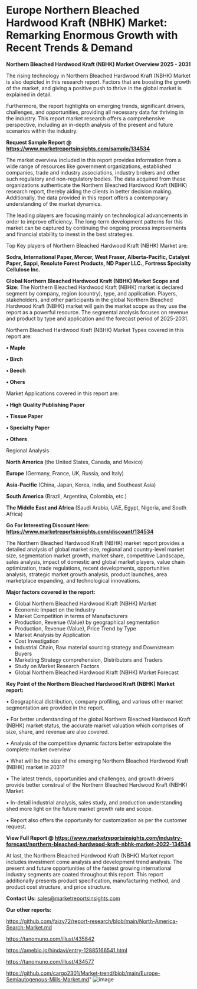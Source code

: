 # Europe Northern Bleached Hardwood Kraft (NBHK) Market: Remarking Enormous Growth with Recent Trends & Demand

<Strong> Northern Bleached Hardwood Kraft (NBHK) Market Overview 2025 - 2031</strong>

The rising technology in Northern Bleached Hardwood Kraft (NBHK) Market is also depicted in this research report. Factors that are boosting the growth of the market, and giving a positive push to thrive in the global market is explained in detail.

Furthermore, the report highlights on emerging trends, significant drivers, challenges, and opportunities, providing all necessary data for thriving in the industry. This report market research offers a comprehensive perspective, including an in-depth analysis of the present and future scenarios within the industry.

<strong>Request Sample Report @ <a href=https://www.marketreportsinsights.com/sample/134534>https://www.marketreportsinsights.com/sample/134534</a></strong>

The market overview included in this report provides information from a wide range of resources like government organizations, established companies, trade and industry associations, industry brokers and other such regulatory and non-regulatory bodies. The data acquired from these organizations authenticate the Northern Bleached Hardwood Kraft (NBHK) research report, thereby aiding the clients in better decision making. Additionally, the data provided in this report offers a contemporary understanding of the market dynamics.

The leading players are focusing mainly on technological advancements in order to improve efficiency. The long-term development patterns for this market can be captured by continuing the ongoing process improvements and financial stability to invest in the best strategies.

Top Key players of Northern Bleached Hardwood Kraft (NBHK) Market are:

<strong>Sodra, International Paper, Mercer, West Fraser, Alberta-Pacific, Catalyst Paper, Sappi, Resolute Forest Products, ND Paper LLC., Fortress Specialty Cellulose Inc.</strong>

<strong><b>Global Northern Bleached Hardwood Kraft (NBHK) Market Scope and Size:</b></strong>
The Northern Bleached Hardwood Kraft (NBHK) market is declared segment by company, region (country), type, and application. Players, stakeholders, and other participants in the global Northern Bleached Hardwood Kraft (NBHK) market will gain the market scope as they use the report as a powerful resource. The segmental analysis focuses on revenue and product by type and application and the forecast period of 2025-2031.

Northern Bleached Hardwood Kraft (NBHK) Market Types covered in this report are:

<strong>• Maple

• Birch

• Beech

• Ohers</strong>

Market Applications covered in this report are:

<strong>• High Quality Publishing Paper

• Tissue Paper

• Specialty Paper

• Others</strong> 

Regional Analysis

<strong>North America</strong> (the United States, Canada, and Mexico)

<strong>Europe</strong> (Germany, France, UK, Russia, and Italy)

<strong>Asia-Pacific</strong> (China, Japan, Korea, India, and Southeast Asia)

<strong>South America</strong> (Brazil, Argentina, Colombia, etc.)

<strong>The Middle East and Africa</strong> (Saudi Arabia, UAE, Egypt, Nigeria, and South Africa)

<strong>Go For Interesting Discount Here: <a href=https://www.marketreportsinsights.com/discount/134534>https://www.marketreportsinsights.com/discount/134534</a></strong>

The Northern Bleached Hardwood Kraft (NBHK) market report provides a detailed analysis of global market size, regional and country-level market size, segmentation market growth, market share, competitive Landscape, sales analysis, impact of domestic and global market players, value chain optimization, trade regulations, recent developments, opportunities analysis, strategic market growth analysis, product launches, area marketplace expanding, and technological innovations.

<strong><b>Major factors covered in the report:</b></strong>
<ul>
  <li>Global Northern Bleached Hardwood Kraft (NBHK) Market </li>
  <li>Economic Impact on the Industry</li>
  <li>Market Competition in terms of Manufacturers</li>
  <li>Production, Revenue (Value) by geographical segmentation</li>
  <li>Production, Revenue (Value), Price Trend by Type</li>
  <li>Market Analysis by Application</li>
  <li>Cost Investigation</li>
  <li>Industrial Chain, Raw material sourcing strategy and Downstream Buyers</li>
  <li>Marketing Strategy comprehension, Distributors and Traders</li>
  <li>Study on Market Research Factors</li>
  <li>Global Northern Bleached Hardwood Kraft (NBHK) Market Forecast</li>
</ul>

<strong><b>Key Point of the Northern Bleached Hardwood Kraft (NBHK) Market report:</b></strong>

• Geographical distribution, company profiling, and various other market segmentation are provided in the report.

• For better understanding of the global Northern Bleached Hardwood Kraft (NBHK) market status, the accurate market valuation which comprises of size, share, and revenue are also covered.

• Analysis of the competitive dynamic factors better extrapolate the complete market overview

• What will be the size of the emerging Northern Bleached Hardwood Kraft (NBHK) market in 2031?

• The latest trends, opportunities and challenges, and growth drivers provide better construal of the Northern Bleached Hardwood Kraft (NBHK) Market.

• In-detail industrial analysis, sales study, and production understanding shed more light on the future market growth rate and scope.

• Report also offers the opportunity for customization as per the customer request.

<strong><b>View Full Report @ <a href=https://www.marketreportsinsights.com/industry-forecast/northern-bleached-hardwood-kraft-nbhk-market-2022-134534>https://www.marketreportsinsights.com/industry-forecast/northern-bleached-hardwood-kraft-nbhk-market-2022-134534</a></b></strong>


At last, the Northern Bleached Hardwood Kraft (NBHK) Market report includes investment come analysis and development trend analysis. The present and future opportunities of the fastest growing international industry segments are coated throughout this report. This report additionally presents product specification, manufacturing method, and product cost structure, and price structure.

<strong>Contact Us:</strong>
sales@marketreportsinsights.com

<strong>Our other reports:</strong>

<a href=https://github.com/faizy72/report-research/blob/main/North-America-Search-Market.md>https://github.com/faizy72/report-research/blob/main/North-America-Search-Market.md</a>

<a href=https://tanomuno.com/illust/435842>https://tanomuno.com/illust/435842</a>

<a href=https://ameblo.jp/hindavi/entry-12885166541.html>https://ameblo.jp/hindavi/entry-12885166541.html</a>

<a href=https://tanomuno.com/illust/434577>https://tanomuno.com/illust/434577</a>

<a href=https://github.com/cargo2301/Market-trend/blob/main/Europe-Semiautogenous-Mills-Market.md>https://github.com/cargo2301/Market-trend/blob/main/Europe-Semiautogenous-Mills-Market.md</a>"
![image](https://github.com/user-attachments/assets/8b60966a-933a-4a74-ad57-0dc7acf34d45)
